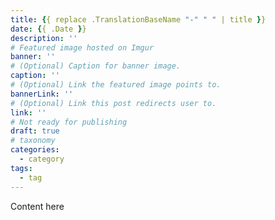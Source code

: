 ```yaml
---
title: {{ replace .TranslationBaseName "-" " " | title }}
date: {{ .Date }}
description: ''
# Featured image hosted on Imgur
banner: ''
# (Optional) Caption for banner image.
caption: ''
# (Optional) Link the featured image points to.
bannerLink: ''
# (Optional) Link this post redirects user to.
link: ''
# Not ready for publishing
draft: true
# taxonomy
categories:
  - category
tags:
  - tag
---
```


Content here
